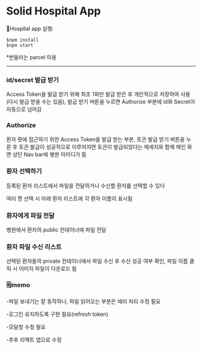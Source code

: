 # Solid Hospital App



📌Hospital app 실행: 

```
$npm install
$npm start
```

*번들러는 parcel 이용
* * *  


### **id/secret 발급 받기**

Access Token을 발급 받기 위해 최초 1회만 발급 받은 후 개인적으로 저장하여 사용(다시 발급 받을 수는 있음), 발급 받기 버튼을 누르면 Authorize 부분에 id와 Secret이 자동으로 넘어감

### **Authorize**

환자 팟에 접근하기 위한 Access Token을 발급 받는 부분, 토큰 발급 받기 버튼을 누른 후 토큰 발급이 성공적으로 이루어지면 토큰이 발급되었다는 메세지와 함께 메인 화면 상단 Nav bar에 병원 아이디가 뜸



### 환자 선택하기

등록된 환자 리스트에서 파일을 전달하거나 수신할 환자를 선택할 수 있다

여러 명 선택 시 아래 환자 리스트에 각 환자 이름이 표시됨

### 환자에게 파일 전달

병원에서 환자의 public 컨테이너에 파일 전달

### 환자 파일 수신 리스트

선택된 환자들의 private 컨테이너에서 파일 수신 후 수신 성공 여부 확인, 파일 이름 클릭 시 이미지 파일이 다운로드 됨 


### 🗒️memo

-파일 보내기는 잘 동작하나, 파일 읽어오는 부분은 에러 처리 수정 필요

-로그인 유지하도록 구현 필요(refresh token)

-모달창 수정 필요

-추후 리액트 앱으로 수정

